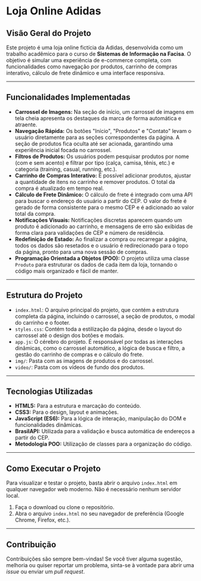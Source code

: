 # Loja Online Adidas

## Visão Geral do Projeto
Este projeto é uma loja online fictícia da Adidas, desenvolvida como um trabalho acadêmico para o curso de **Sistemas de Informação na Facisa**. O objetivo é simular uma experiência de e-commerce completa, com funcionalidades como navegação por produtos, carrinho de compras interativo, cálculo de frete dinâmico e uma interface responsiva.

---

## Funcionalidades Implementadas
* **Carrossel de Imagens:** Na seção de início, um carrossel de imagens em tela cheia apresenta os destaques da marca de forma automática e atraente.
* **Navegação Rápida:** Os botões "Início", "Produtos" e "Contato" levam o usuário diretamente para as seções correspondentes da página. A seção de produtos fica oculta até ser acionada, garantindo uma experiência inicial focada no carrossel.
* **Filtros de Produtos:** Os usuários podem pesquisar produtos por nome (com e sem acento) e filtrar por tipo (calça, camisa, tênis, etc.) e categoria (training, casual, running, etc.).
* **Carrinho de Compras Interativo:** É possível adicionar produtos, ajustar a quantidade de itens no carrinho e remover produtos. O total da compra é atualizado em tempo real.
* **Cálculo de Frete Dinâmico:** O cálculo de frete é integrado com uma API para buscar o endereço do usuário a partir do CEP. O valor do frete é gerado de forma consistente para o mesmo CEP e é adicionado ao valor total da compra.
* **Notificações Visuais:** Notificações discretas aparecem quando um produto é adicionado ao carrinho, e mensagens de erro são exibidas de forma clara para validações de CEP e número de residência.
* **Redefinição de Estado:** Ao finalizar a compra ou recarregar a página, todos os dados são resetados e o usuário é redirecionado para o topo da página, pronto para uma nova sessão de compras.
* **Programação Orientada a Objetos (POO):** O projeto utiliza uma classe `Produto` para estruturar os dados de cada item da loja, tornando o código mais organizado e fácil de manter.

---

## Estrutura do Projeto
* `index.html`: O arquivo principal do projeto, que contém a estrutura completa da página, incluindo o carrossel, a seção de produtos, o modal do carrinho e o footer.
* `styles.css`: Contém toda a estilização da página, desde o layout do carrossel até o design dos botões e modais.
* `app.js`: O cérebro do projeto. É responsável por todas as interações dinâmicas, como o carrossel automático, a lógica de busca e filtro, a gestão do carrinho de compras e o cálculo do frete.
* `img/`: Pasta com as imagens de produtos e do carrossel.
* `video/`: Pasta com os vídeos de fundo dos produtos.

---

## Tecnologias Utilizadas
* **HTML5:** Para a estrutura e marcação do conteúdo.
* **CSS3:** Para o design, layout e animações.
* **JavaScript (ES6):** Para a lógica de interação, manipulação do DOM e funcionalidades dinâmicas.
* **BrasilAPI:** Utilizada para a validação e busca automática de endereços a partir do CEP.
* **Metodologia POO:** Utilização de classes para a organização do código.

---

## Como Executar o Projeto
Para visualizar e testar o projeto, basta abrir o arquivo `index.html` em qualquer navegador web moderno. Não é necessário nenhum servidor local.
1.  Faça o download ou clone o repositório.
2.  Abra o arquivo `index.html` no seu navegador de preferência (Google Chrome, Firefox, etc.).

---

## Contribuição
Contribuições são sempre bem-vindas! Se você tiver alguma sugestão, melhoria ou quiser reportar um problema, sinta-se à vontade para abrir uma *issue* ou enviar um *pull request*.
